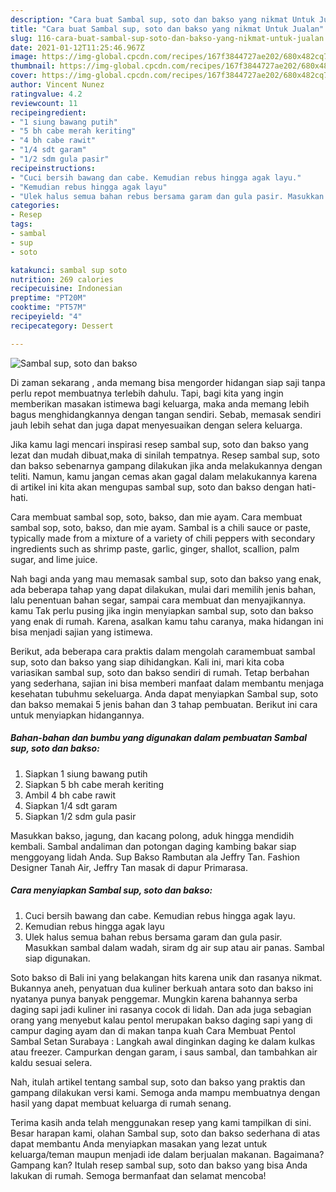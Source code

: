 ```yaml
---
description: "Cara buat Sambal sup, soto dan bakso yang nikmat Untuk Jualan"
title: "Cara buat Sambal sup, soto dan bakso yang nikmat Untuk Jualan"
slug: 116-cara-buat-sambal-sup-soto-dan-bakso-yang-nikmat-untuk-jualan
date: 2021-01-12T11:25:46.967Z
image: https://img-global.cpcdn.com/recipes/167f3844727ae202/680x482cq70/sambal-sup-soto-dan-bakso-foto-resep-utama.jpg
thumbnail: https://img-global.cpcdn.com/recipes/167f3844727ae202/680x482cq70/sambal-sup-soto-dan-bakso-foto-resep-utama.jpg
cover: https://img-global.cpcdn.com/recipes/167f3844727ae202/680x482cq70/sambal-sup-soto-dan-bakso-foto-resep-utama.jpg
author: Vincent Nunez
ratingvalue: 4.2
reviewcount: 11
recipeingredient:
- "1 siung bawang putih"
- "5 bh cabe merah keriting"
- "4 bh cabe rawit"
- "1/4 sdt garam"
- "1/2 sdm gula pasir"
recipeinstructions:
- "Cuci bersih bawang dan cabe. Kemudian rebus hingga agak layu."
- "Kemudian rebus hingga agak layu"
- "Ulek halus semua bahan rebus bersama garam dan gula pasir. Masukkan sambal dalam wadah, siram dg air sup atau air panas. Sambal siap digunakan."
categories:
- Resep
tags:
- sambal
- sup
- soto

katakunci: sambal sup soto 
nutrition: 269 calories
recipecuisine: Indonesian
preptime: "PT20M"
cooktime: "PT57M"
recipeyield: "4"
recipecategory: Dessert

---
```



![Sambal sup, soto dan bakso](https://img-global.cpcdn.com/recipes/167f3844727ae202/680x482cq70/sambal-sup-soto-dan-bakso-foto-resep-utama.jpg)

Di zaman  sekarang , anda memang bisa mengorder hidangan siap saji tanpa perlu repot membuatnya terlebih dahulu. Tapi, bagi kita yang ingin memberikan masakan istimewa bagi keluarga, maka anda memang lebih bagus menghidangkannya dengan tangan sendiri. Sebab, memasak sendiri jauh lebih sehat dan juga dapat menyesuaikan dengan selera keluarga.

Jika kamu lagi mencari inspirasi resep sambal sup, soto dan bakso yang lezat dan mudah dibuat,maka di sinilah tempatnya. Resep sambal sup, soto dan bakso  sebenarnya gampang dilakukan jika anda melakukannya dengan teliti. Namun, kamu jangan cemas akan gagal dalam melakukannya 
karena di artikel ini kita akan mengupas sambal sup, soto dan bakso dengan hati-hati.  

Cara membuat sambal sop, soto, bakso, dan mie ayam. Cara membuat sambal sop, soto, bakso, dan mie ayam. Sambal is a chili sauce or paste, typically made from a mixture of a variety of chili peppers with secondary ingredients such as shrimp paste, garlic, ginger, shallot, scallion, palm sugar, and lime juice.

Nah bagi anda yang mau memasak sambal sup, soto dan bakso yang enak, ada beberapa tahap yang dapat dilakukan, mulai dari memilih jenis bahan, lalu penentuan bahan segar, sampai cara membuat dan menyajikannya. kamu Tak perlu pusing jika ingin menyiapkan sambal sup, soto dan bakso yang enak di rumah. Karena, asalkan kamu  tahu caranya, maka hidangan ini bisa menjadi sajian yang istimewa.

Berikut, ada beberapa cara praktis  dalam mengolah caramembuat sambal sup, soto dan bakso yang siap dihidangkan. Kali ini, mari kita coba variasikan sambal sup, soto dan bakso sendiri di rumah. Tetap berbahan yang sederhana, sajian ini bisa memberi manfaat dalam membantu menjaga kesehatan tubuhmu sekeluarga. Anda dapat menyiapkan Sambal sup, soto dan bakso memakai 5 jenis bahan dan 3 tahap pembuatan. Berikut ini cara untuk menyiapkan hidangannya.

<!--inarticleads1-->

##### Bahan-bahan dan bumbu yang digunakan dalam pembuatan Sambal sup, soto dan bakso:

1. Siapkan 1 siung bawang putih
1. Siapkan 5 bh cabe merah keriting
1. Ambil 4 bh cabe rawit
1. Siapkan 1/4 sdt garam
1. Siapkan 1/2 sdm gula pasir


Masukkan bakso, jagung, dan kacang polong, aduk hingga mendidih kembali. Sambal andaliman dan potongan daging kambing bakar siap menggoyang lidah Anda. Sup Bakso Rambutan ala Jeffry Tan. Fashion Designer Tanah Air, Jeffry Tan masak di dapur Primarasa. 

<!--inarticleads2-->

##### Cara menyiapkan Sambal sup, soto dan bakso:

1. Cuci bersih bawang dan cabe. Kemudian rebus hingga agak layu.
1. Kemudian rebus hingga agak layu
1. Ulek halus semua bahan rebus bersama garam dan gula pasir. Masukkan sambal dalam wadah, siram dg air sup atau air panas. Sambal siap digunakan.


Soto bakso di Bali ini yang belakangan hits karena unik dan rasanya nikmat. Bukannya aneh, penyatuan dua kuliner berkuah antara soto dan bakso ini nyatanya punya banyak penggemar. Mungkin karena bahannya serba daging sapi jadi kuliner ini rasanya cocok di lidah. Dan ada juga sebagian orang yang menyebut kalau pentol merupakan bakso daging sapi yang di campur daging ayam dan di makan tanpa kuah Cara Membuat Pentol Sambal Setan Surabaya : Langkah awal dinginkan daging ke dalam kulkas atau freezer. Campurkan dengan garam, i saus sambal, dan tambahkan air kaldu sesuai selera. 

Nah, itulah artikel tentang  sambal sup, soto dan bakso  yang praktis dan gampang dilakukan versi kami. Semoga anda mampu membuatnya dengan hasil yang dapat membuat keluarga di rumah senang. 

Terima kasih anda telah menggunakan resep yang kami tampilkan di sini. Besar harapan kami, olahan  Sambal sup, soto dan bakso sederhana di atas dapat membantu Anda menyiapkan masakan yang lezat untuk keluarga/teman maupun menjadi ide dalam berjualan makanan. Bagaimana? Gampang kan? Itulah resep sambal sup, soto dan bakso yang bisa Anda lakukan di rumah. Semoga bermanfaat dan selamat mencoba!

